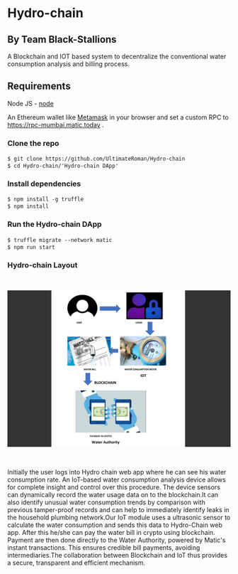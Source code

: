 # Hydro-chain

## By Team Black-Stallions

A Blockchain and IOT based system to decentralize the conventional water consumption analysis and billing process.

## Requirements

Node JS - [node](https://nodejs.org/en/download/)

An Ethereum wallet like [Metamask](https://metamask.io/) in your browser and set a custom RPC to https://rpc-mumbai.matic.today .

### Clone the repo

```
$ git clone https://github.com/UltimateRoman/Hydro-chain
$ cd Hydro-chain/'Hydro-chain DApp'
```

### Install dependencies

```
$ npm install -g truffle
$ npm install
```

### Run the Hydro-chain DApp

```
$ truffle migrate --network matic
$ npm run start
```

### Hydro-chain Layout
<br/>

![Hydro-chain diagram](1.JPG?raw=true)

<br/>

Initially the user logs into Hydro chain web app where he can see his water consumption rate. An IoT-based water consumption analysis device allows for complete insight and control over this procedure. The device sensors can dynamically record the water usage data on to the blockchain.It can also identify unusual water consumption trends by comparison with previous tamper-proof records and can help to immediately identify leaks in the household plumbing network.Our IoT module uses a ultrasonic sensor to calculate the water consumption and sends this data to Hydro-Chain web app.  After this he/she can pay the water bill in crypto using blockchain. Payment are then done directly to the Water Authority, powered by Matic's instant transactions. This ensures credible bill payments, avoiding intermediaries.The collaboration between Blockchain and IoT thus provides a secure, transparent and efficient mechanism. 


